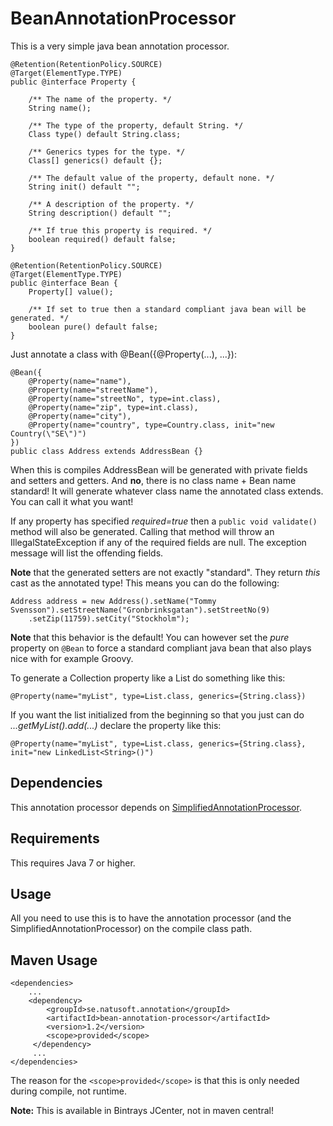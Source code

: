 # BeanAnnotationProcessor

This is a very simple java bean annotation processor. 

    @Retention(RetentionPolicy.SOURCE)
    @Target(ElementType.TYPE)
    public @interface Property {
    
        /** The name of the property. */
        String name();
    
        /** The type of the property, default String. */
        Class type() default String.class;
    
        /** Generics types for the type. */
        Class[] generics() default {};

        /** The default value of the property, default none. */
        String init() default "";
    
        /** A description of the property. */
        String description() default "";
    
        /** If true this property is required. */
        boolean required() default false;
    }

    @Retention(RetentionPolicy.SOURCE)
    @Target(ElementType.TYPE)
    public @interface Bean {
        Property[] value();
    
        /** If set to true then a standard compliant java bean will be generated. */
        boolean pure() default false;
    }

Just annotate a class with @Bean({@Property(...), ...}):

    @Bean({
        @Property(name="name"),
        @Property(name="streetName"),
        @Property(name="streetNo", type=int.class),
        @Property(name="zip", type=int.class),
        @Property(name="city"),
        @Property(name="country", type=Country.class, init="new Country(\"SE\")")
    })
    public class Address extends AddressBean {}

When this is compiles AddressBean will be generated with private fields and setters and getters. And **no**, there is no class name + Bean name standard! It will generate whatever class name the annotated class extends. You can call it what you want!

If any property has specified _required=true_ then a `public void validate()` method will also be generated. Calling that method will throw an IllegalStateException if any of the required fields are null. The exception message will list the offending fields.

**Note** that the generated setters are not exactly "standard". They return _this_ cast as the annotated type! This means you can do the following:

    Address address = new Address().setName("Tommy Svensson").setStreetName("Gronbrinksgatan").setStreetNo(9)
        .setZip(11759).setCity("Stockholm");

**Note** that this behavior is the default! You can however set the _pure_ property on `@Bean` to force a standard compliant java bean that also plays nice with for example Groovy. 

To generate a Collection property like a List do something like this:

    @Property(name="myList", type=List.class, generics={String.class})

If you want the list initialized from the beginning so that you just can do _...getMyList().add(...)_ declare the property like this:

    @Property(name="myList", type=List.class, generics={String.class}, init="new LinkedList<String>()")

## Dependencies

This annotation processor depends on [SimplifiedAnnotationProcessor](https://github.com/tombensve/SimplifiedAnnotationProcessor).

## Requirements

This requires Java 7 or higher.

## Usage

All you need to use this is to have the annotation processor (and the SimplifiedAnnotationProcessor) on the compile class path.

## Maven Usage

    <dependencies>
        ...
        <dependency>
            <groupId>se.natusoft.annotation</groupId>
            <artifactId>bean-annotation-processor</artifactId>
            <version>1.2</version>
            <scope>provided</scope>
         </dependency>
         ...
    </dependencies>

The reason for the `<scope>provided</scope>` is that this is only needed during compile, not runtime.

**Note:** This is available in Bintrays JCenter, not in maven central!